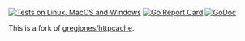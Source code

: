[![Tests on Linux, MacOS and Windows](https://github.com/hionay/httpcache/workflows/Test/badge.svg)](https://github.com/hionay/httpcache/actions?query=workflow:Test)
[![Go Report Card](https://goreportcard.com/badge/github.com/hionay/httpcache)](https://goreportcard.com/report/github.com/hionay/httpcache)
[![GoDoc](https://godoc.org/github.com/hionay/httpcache?status.svg)](https://godoc.org/github.com/hionay/httpcache)

This is a fork of [gregjones/httpcache](https://github.com/gregjones/httpcache).